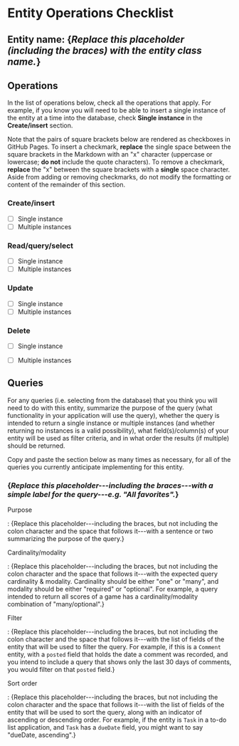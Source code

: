 ﻿# Entity Operations Checklist

## Entity name: {_Replace this placeholder (including the braces) with the entity class name._}

## Operations

In the list of operations below, check all the operations that apply. For example, if you know you will need to be able to insert a single instance of the entity at a time into the database, check **Single instance** in the **Create/insert** section.

Note that the pairs of square brackets below are rendered as checkboxes in GitHub Pages. To insert a checkmark, **replace** the single space between the square brackets in the Markdown with an "x" character (uppercase or lowercase; **do not** include the quote characters). To remove a checkmark, **replace** the "x" between the square brackets with a **single** space character. Aside from adding or removing checkmarks, do not modify the formatting or content of the remainder of this section.

### Create/insert
    
* [ ] Single instance 
* [ ] Multiple instances 
    
### Read/query/select

* [ ] Single instance 
* [ ] Multiple instances 

### Update

* [ ] Single instance 
* [ ] Multiple instances 

### Delete

* [ ] Single instance 
* [ ] Multiple instances 


## Queries

For any queries (i.e. selecting from the database) that you think you will need to do with this entity, summarize the purpose of the query (what functionality in your application will use the query), whether the query is intended to return a single instance or multiple instances (and whether returning no instances is a valid possibility), what field(s)/column(s) of your entity will be used as filter criteria, and in what order the results (if multiple) should be returned.

Copy and paste the section below as many times as necessary, for all of the queries you currently anticipate implementing for this entity.

### {_Replace this placeholder---including the braces---with a simple label for the query---e.g. "All favorites"._}

Purpose

: {Replace this placeholder---including the braces, but not including the colon character and the space that follows it---with a sentence or two summarizing the purpose of the query.}

Cardinality/modality

: {Replace this placeholder---including the braces, but not including the colon character and the space that follows it---with the expected query cardinality & modality. Cardinality should be either "one" or "many", and modality should be either "required" or "optional". For example, a query intended to return all scores of a game has a cardinality/modality combination of "many/optional".}
 
Filter

: {Replace this placeholder---including the braces, but not including the colon character and the space that follows it---with the list of fields of the entity that will be used to filter the query. For example, if this is a `Comment` entity, with a `posted` field that holds the date a comment was recorded, and you intend to include a query that shows only the last 30 days of comments, you would filter on that `posted` field.}
 
Sort order

: {Replace this placeholder---including the braces, but not including the colon character and the space that follows it---with the list of fields of the entity that will be used to sort the query, along with an indicator of ascending or descending order. For example, if the entity is `Task` in a to-do list application, and `Task` has a `dueDate` field, you might want to say "dueDate, ascending".}

